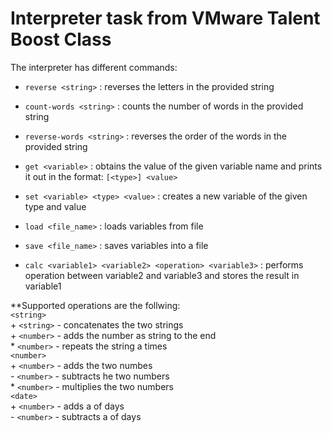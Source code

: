 # Interpreter task from VMware Talent Boost Class

The interpreter has different commands:

* `reverse <string>` : 
reverses the letters in the provided string

* `count-words <string>` : 
counts the number of words in the provided string

* `reverse-words <string>` : 
reverses the order of the words in the provided string

* `get <variable>` : 
obtains the value of the given variable name and prints it out in the format:
	`[<type>] <value>`

* `set <variable> <type> <value>` : 
creates a new variable of the given type and value

* `load <file_name>` : 
loads variables from file

* `save <file_name>` : 
saves variables into a file

* `calc <variable1> <variable2> <operation> <variable3>` : 
performs operation between variable2 and variable3 and stores the result in variable1

**Supported operations are the follwing: <br/>
	`<string>` <br/>
		+ `<string>` - concatenates the two strings <br/>
		+ `<number>` - adds the number as string to the end <br/>
		* `<number>` - repeats the string a <number> times <br/>
	`<number>` <br/>
		+ `<number>` - adds the two numbes <br/>
		- `<number>` - subtracts he two numbers <br/>
		* `<number>` - multiplies the two numbers <br/>
	`<date>` <br/>
		+ `<number>` - adds a <number> of days <br/>
		- `<number>` - subtracts a <number> of days <br/>

